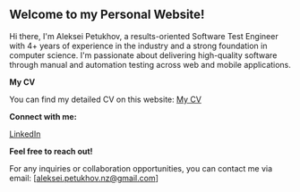 ## Welcome to my Personal Website!

Hi there, I'm Aleksei Petukhov, a results-oriented Software Test Engineer with 4+ years of experience in the industry and a strong foundation in computer science. I'm passionate about delivering high-quality software through manual and automation testing across web and mobile applications.

**My CV**

You can find my detailed CV on this website: [My CV](path/to/) 

**Connect with me:**

[LinkedIn](https://www.linkedin.com/in/aleksei-petukhov-606b4144/)

**Feel free to reach out!**

For any inquiries or collaboration opportunities, you can contact me via email: [aleksei.petukhov.nz@gmail.com]

